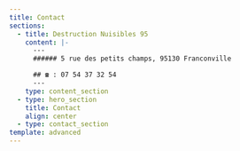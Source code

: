 ```yaml
---
title: Contact
sections:
  - title: Destruction Nuisibles 95
    content: |-
      ---
      ###### 5 rue des petits champs, 95130 Franconville

      ## ☎ : 07 54 37 32 54
      ---
    type: content_section
  - type: hero_section
    title: Contact
    align: center
  - type: contact_section
template: advanced
---
```

